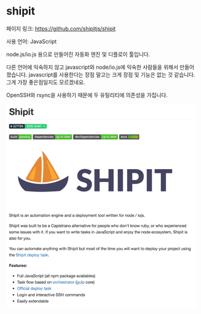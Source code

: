 # shipit

페이지 링크: https://github.com/shipitjs/shipit

사용 언어: JavaScript

node.js/io.js 용으로 만들어진 자동화 엔진 및 디플로이 툴입니다. 

다른 언어에 익숙하지 않고 javascript와 node/io.js에 익숙한 사람들을 위해서 만들어졌습니다. javascript를 사용한다는 장점 말고는 크게 장점 및 기능은 없는 것 같습니다. 그게 가장 좋은점일지도 모르겠네요.

OpenSSH와 rsync을 사용하기 때문에 두 유틸리티에 의존성을 가집니다. 

![이미지1](img/002$20.png)
